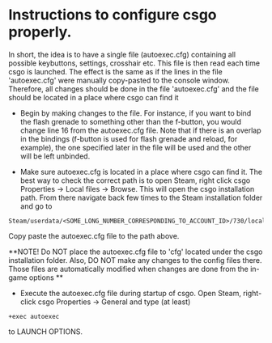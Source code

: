 # Instructions to configure csgo properly.
 In short, the idea is to have a single file (autoexec.cfg) containing all possible keybuttons, settings, crosshair etc. 
 This file is then read each time csgo is launched.
 The effect is the same as if the lines in the file 'autoexec.cfg' were manually copy-pasted to the console window.
 Therefore, all changes should be done in the file 'autoexec.cfg' and the file should be located in a place where csgo can find it


* Begin by making changes to the file. For instance, if you want to bind the flash grenade to something other than the f-button, you would change line 16 from the autoexec.cfg file. Note that if there is an overlap in the bindings (f-button is used for flash grenade and reload, for example), the one specified later in the file will be used and the other will be left unbinded.



* Make sure autoexec.cfg is located in a place where csgo can find it. The best way to check the correct path is to open Steam, right click csgo Properties -> Local files -> Browse. This will open the csgo installation path. From there navigate back few times to the Steam installation folder and go to 
 
```
Steam/userdata/<SOME_LONG_NUMBER_CORRESPONDING_TO_ACCOUNT_ID>/730/local/cfg
```
Copy paste the autoexec.cfg file to the path above.

**NOTE! Do NOT place the autoexec.cfg file to 'cfg' located under the csgo installation folder. Also, DO NOT make any changes to the config files there. Those files are automatically modified when changes are done from the in-game options ** 



* Execute the autoexec.cfg file during startup of csgo. Open Steam, right-click csgo Properties -> General and type (at least)

```
+exec autoexec
```
to LAUNCH OPTIONS.
